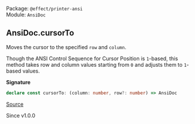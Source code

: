 Package: `@effect/printer-ansi`<br />
Module: `AnsiDoc`<br />

## AnsiDoc.cursorTo

Moves the cursor to the specified `row` and `column`.

Though the ANSI Control Sequence for Cursor Position is `1`-based, this
method takes row and column values starting from `0` and adjusts them to `1`-
based values.

**Signature**

```ts
declare const cursorTo: (column: number, row?: number) => AnsiDoc
```

[Source](https://github.com/Effect-TS/effect/tree/main/packages/printer-ansi/src/AnsiDoc.ts#L79)

Since v1.0.0